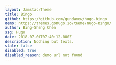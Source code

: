 ```yaml
---
layout: JamstackTheme
title: Bingo
github: https://github.com/gundamew/hugo-bingo
demo: https://themes.gohugo.io/theme/hugo-bingo/
author: Bing-Sheng Chen
ssg: Hugo
date: 2018-07-01T07:40:12.000Z
description: Nothing but texts.
stale: false
disabled: true
disabled_reason: demo url not found
---
```

